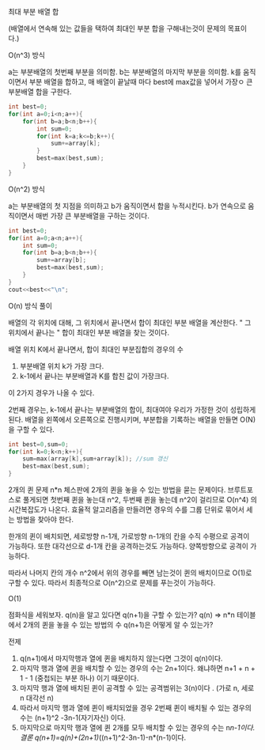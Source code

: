 최대 부분 배열 합

(배열에서 연속해 있는 값들을 택하여 최대인 부분 합을 구해내는것이 문제의 목표이다.)

O(n^3) 방식

a는 부분배열의 첫번째 부분을 의미함.
b는 부분배열의 마지막 부분을 의미함.
k를 움직이면서 부분 배열을 합하고, 매 배열이 끝날때 마다 best에 max값을 넣어서 가장ㅇ 큰 부분배열 합을 구한다.
```cpp
int best=0;
for(int a=0;i<n;a++){
    for(int b=a;b<n;b++){
        int sum=0;
        for(int k=a;k<=b;k++){
            sum+=array[k];
        }
        best=max(best,sum);
    }
}
```

O(n^2) 방식

a는 부분배열의 첫 지점을 의미하고
b가 움직이면서 합을 누적시킨다.
b가 연속으로 움직이면서 매번 가장 큰 부분배열을 구하는 것이다.
```cpp
int best=0;
for(int a=0;a<n;a++){
    int sum=0;
    for(int b=a;b<n;b++){
        sum+=array[b];
        best=max(best,sum);
    }
}
cout<<best<<"\n";
```

O(n) 방식 풀이

배열의 각 위치에 대해, 그 위치에서 끝나면서 합이 최대인 부분 배열을 계산한다.
" 그 위치에서 끝나는 " 합이 최대인 부분 배열을 찾는 것이다.

배열 위치 K에서 끝나면서, 합이 최대인 부분집합의 경우의 수

1. 부분배열 위치 k가 가장 크다.
2. k-1에서 끝나는 부분배열과 K를 합친 값이 가장크다.

이 2가지 경우가 나올 수 있다.

2번째 경우는, k-1에서 끝나는 부분배열의 합이, 최대여야 우리가 가정한 것이 성립하게된다.
배열을 왼쪽에서 오른쪽으로 진행시키며, 부분합을 기록하는 배열을 만들면 O(N)을 구할 수 있다.
```cpp
int best=0,sum=0;
for(int k=0;k<n;k++){
    sum=max(array[k],sum+array[k]); //sum 갱신
    best=max(best,sum);
}
```

2개의 퀸 문제
n*n 체스판에 2개의 퀸을 놓을 수 있는 방법을 묻는 문제이다.
브루트포스로 풀게되면 첫번째 퀸을 놓는대 n^2, 두번째 퀸을 놓는데 n^2이 걸리므로 O(n^4) 의 시간복잡도가 나온다.
효율적 알고리즘을 만들려면 경우의 수를 그룹 단위로 묶어서 세는 방법을 찾아야 한다.

한개의 퀸이 배치되면, 세로방향 n-1개, 가로방향 n-1개의 칸을 수직 수평으로 공격이 가능하다.
또한 대각선으로 d-1개 칸을 공격하는것도 가능하다. 양쪽방향으로 공격이 가능하다.

따라서 나머지 칸의 개수 n^2에서 위의 경우를 빼면 남는것이 퀸의 배치이므로 O(1)로 구할 수 있다.
따라서 최종적으로 O(n^2)으로 문제를 푸는것이 가능하다.

O(1)

점화식을 세워보자.
q(n)을 알고 있다면 q(n+1)을 구할 수 있는가?
q(n) => n*n 테이블에서 2개의 퀸을 놓을 수 있는 방법의 수
q(n+1)은 어떻게 알 수 있는가?

전제 
1. q(n+1)에서 마지막행과 열에 퀸을 배치하지 않는다면 그것이 q(n)이다.
2. 마지막 행과 열에 퀸을 배치할 수 있는 경우의 수는 2n+1이다. 왜냐하면 n+1 + n + 1 - 1 (중첩되는 부분 하나) 이기 때문이다.
3. 마지막 행과 열에 배치된 퀸이 공격할 수 있는 공격범위는 3(n)이다 . (가로 n, 세로 n 대각선 n)
4. 따라서 마지막 행과 열에 퀸이 배치되었을 경우 2번째 퀸이 배치될 수 있는 경우의 수는 (n+1)^2 -3n-1(자기자신) 이다.
5. 마지막으로 마지막 행과 열에 퀸 2개를 모두 배치할 수 있는 경우의 수는 n*n-1이다.
결론
q(n+1)=q(n)+(2n+1)*((n+1)^2-3n-1)-n*(n-1)이다.
```cpp

```